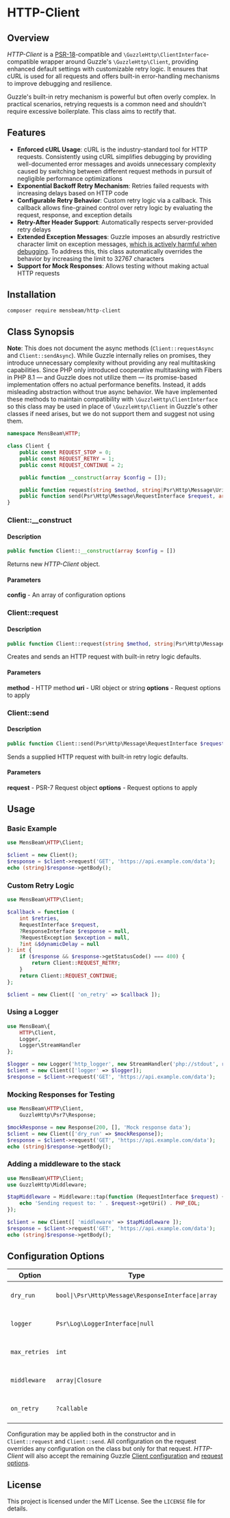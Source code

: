 # HTTP-Client

[a]: https://docs.guzzlephp.org/en/stable/quickstart.html#creating-a-client
[b]: https://docs.guzzlephp.org/en/stable/request-options.html
[c]: https://github.com/guzzle/guzzle/issues/1722
[d]: https://www.php-fig.org/psr/psr-18/

## Overview
_HTTP-Client_ is a [PSR-18][d]-compatible and `\GuzzleHttp\ClientInterface`-compatible wrapper around Guzzle's `\GuzzleHttp\Client`, providing enhanced default settings with customizable retry logic. It ensures that cURL is used for all requests and offers built-in error-handling mechanisms to improve debugging and resilience.

Guzzle's built-in retry mechanism is powerful but often overly complex. In practical scenarios, retrying requests is a common need and shouldn't require excessive boilerplate. This class aims to rectify that.

## Features
- **Enforced cURL Usage**: cURL is the industry-standard tool for HTTP requests. Consistently using cURL simplifies debugging by providing well-documented error messages and avoids unnecessary complexity caused by switching between different request methods in pursuit of negligible performance optimizations
- **Exponential Backoff Retry Mechanism**: Retries failed requests with increasing delays based on HTTP code
- **Configurable Retry Behavior**: Custom retry logic via a callback. This callback allows fine-grained control over retry logic by evaluating the request, response, and exception details
- **Retry-After Header Support**: Automatically respects server-provided retry delays
- **Extended Exception Messages**: Guzzle imposes an absurdly restrictive character limit on exception messages, [which is actively harmful when debugging][c]. To address this, this class automatically overrides the behavior by increasing the limit to 32767 characters
- **Support for Mock Responses**: Allows testing without making actual HTTP requests

## Installation
```bash
composer require mensbeam/http-client
```

## Class Synopsis

**Note**: This does not document the async methods (`Client::requestAsync` and `Client::sendAsync`). While Guzzle internally relies on promises, they introduce unnecessary complexity without providing any real multitasking capabilities. Since PHP only introduced cooperative multitasking with Fibers in PHP 8.1 — and Guzzle does not utilize them — its promise-based implementation offers no actual performance benefits. Instead, it adds misleading abstraction without true async behavior. We have implemented these methods to maintain compatibility with `\GuzzleHttp\ClientInterface` so this class may be used in place of `\GuzzleHttp\Client` in Guzzle's other classes if need arises, but we do not support them and suggest not using them.

```php
namespace MensBeam\HTTP;

class Client {
    public const REQUEST_STOP = 0;
    public const REQUEST_RETRY = 1;
    public const REQUEST_CONTINUE = 2;

    public function __construct(array $config = []);

    public function request(string $method, string|Psr\Http\Message\UriInterface $uri = '', array $options = []): Psr\Http\Message\ResponseInterface;
    public function send(Psr\Http\Message\RequestInterface $request, array $options = []): Psr\Http\Message\ResponseInterface;
}
```

### Client::__construct
#### Description
```php
public function Client::__construct(array $config = [])
```

Returns new _HTTP-Client_ object.

#### Parameters
**config** - An array of configuration options

### Client::request
#### Description
```php
public function Client::request(string $method, string|Psr\Http\Message\UriInterface $uri = '', array $options = []): Psr\Http\Message\ResponseInterface
```

Creates and sends an HTTP request with built-in retry logic defaults.

#### Parameters
**method** - HTTP method
**uri** - URI object or string
**options** - Request options to apply

### Client::send
#### Description
```php
public function Client::send(Psr\Http\Message\RequestInterface $request, array $options = []): Psr\Http\Message\ResponseInterface;
```

Sends a supplied HTTP request with built-in retry logic defaults.

#### Parameters
**request** - PSR-7 Request object
**options** - Request options to apply

## Usage
### Basic Example
```php
use MensBeam\HTTP\Client;

$client = new Client();
$response = $client->request('GET', 'https://api.example.com/data');
echo (string)$response->getBody();
```

### Custom Retry Logic
```php
use MensBeam\HTTP\Client;

$callback = function (
    int $retries,
    RequestInterface $request,
    ?ResponseInterface $response = null,
    ?RequestException $exception = null,
    ?int &$dynamicDelay = null
): int {
    if ($response && $response->getStatusCode() === 400) {
        return Client::REQUEST_RETRY;
    }
    return Client::REQUEST_CONTINUE;
};

$client = new Client([ 'on_retry' => $callback ]);
```

### Using a Logger
```php
use MensBeam\{
    HTTP\Client,
    Logger,
    Logger\StreamHandler
};

$logger = new Logger('http_logger', new StreamHandler('php://stdout', range(0, 7)));
$client = new Client(['logger' => $logger]);
$response = $client->request('GET', 'https://api.example.com/data');
```

### Mocking Responses for Testing
```php
use MensBeam\HTTP\Client,
    GuzzleHttp\Psr7\Response;

$mockResponse = new Response(200, [], 'Mock response data');
$client = new Client(['dry_run' => $mockResponse]);
$response = $client->request('GET', 'https://api.example.com/data');
echo (string)$response->getBody();
```

### Adding a middleware to the stack
```php
use MensBeam\HTTP\Client;
use GuzzleHttp\Middleware;

$tapMiddleware = Middleware::tap(function (RequestInterface $request) {
    echo 'Sending request to: ' . $request->getUri() . PHP_EOL;
});

$client = new Client([ 'middleware' => $tapMiddleware ]);
$response = $client->request('GET', 'https://api.example.com/data');
echo (string)$response->getBody();
```

## Configuration Options
| Option        | Type                                               | Default | Description                     |
|---------------|----------------------------------------------------|---------|---------------------------------|
| `dry_run`     | `bool\|\Psr\Http\Message\ResponseInterface\|array` | `false` | Enables mock responses          |
| `logger`      | `Psr\Log\LoggerInterface\|null`                    | `null`  | Logs debugging information      |
| `max_retries` | `int`                                              | `10`    | Maximum number of retries       |
| `middleware`  | `array\|Closure`                                   | `null`  | Middleware stack configuration  |
| `on_retry`    | `?callable`                                        | `null`  | Custom retry logic callback     |

Configuration may be applied both in the constructor and in `Client::request` and `Client::send`. All configuration on the request overrides any configuration on the class but only for that request. _HTTP-Client_ will also accept the remaining Guzzle [Client configuration][a] and [request options][b].

## License
This project is licensed under the MIT License. See the `LICENSE` file for details.